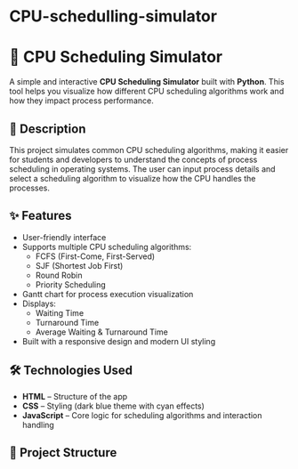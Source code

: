 # CPU-schedulling-simulator
# 🔄 CPU Scheduling Simulator

A simple and interactive **CPU Scheduling Simulator** built with **Python**. This tool helps you visualize how different CPU scheduling algorithms work and how they impact process performance.

## 📌 Description

This project simulates common CPU scheduling algorithms, making it easier for students and developers to understand the concepts of process scheduling in operating systems. The user can input process details and select a scheduling algorithm to visualize how the CPU handles the processes.

## ✨ Features

- User-friendly interface
- Supports multiple CPU scheduling algorithms:
  - FCFS (First-Come, First-Served)
  - SJF (Shortest Job First)
  - Round Robin
  - Priority Scheduling
- Gantt chart for process execution visualization
- Displays:
  - Waiting Time
  - Turnaround Time
  - Average Waiting & Turnaround Time
- Built with a responsive design and modern UI styling

## 🛠 Technologies Used

- **HTML** – Structure of the app
- **CSS** – Styling (dark blue theme with cyan effects)
- **JavaScript** – Core logic for scheduling algorithms and interaction handling

## 📂 Project Structure

